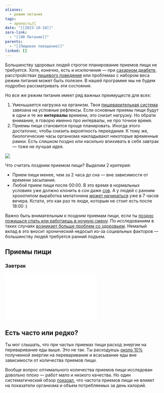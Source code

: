 ```yaml
---
aliases:
  - режим питания
tags:
  - зрелость/🌱
date: "[[2023-10-18]]"
zero-link:
  - "[[00 Питание]]"
parents:
  - "[[Пищевое поведение]]"
linked: []
---
```

Большинству здоровых людей строгое планирование приемов пищи не требуется. Хотя, конечно, есть и исключения — при [сахарном диабете](Диабет.md), расстройствах [пищевого поведения](Пищевое%20поведение.md) или проблемах с набором веса режим питания может быть полезен. В нашей программе мы не будем подробно рассматривать эти состояния.

Но все же режим питания имеет ряд важных преимуществ для всех:
1. Уменьшается нагрузка на организм. Твоя [пищеварительная система](Желудочно%20кишечный%20тракт.md) завязана на условные рефлексы. Если основные приемы пищи будут в одни и те же **интервалы** времени, это снизит нагрузку. Но обрати внимание, я говорю именно про интервалы, не про точное время.
2. Приемы пищи становится проще планировать. Иногда этого достаточно, чтобы снизить вероятность переедания. К тому же, биологические часы организма накладывают некоторые временные рамки. Есть слишком поздно или насильно впихивать в себя завтрак — тоже не лучшая идея.

![](Мелатонин.md#^5e12d5)

Что считать поздним приемом пищи? Выделим 2 критерия:
- Прием пищи менее, чем за 2 часа до сна — вне зависимости от времени засыпания.
- Любой прием пищи после 00:00. В это время в нормальных условиях уже должно клонить в сон даже [сов](Хронотип.md). А у людей с ранним хронотипом выработка мелатонина [может начинаться](https://www.sciencedirect.com/science/article/abs/pii/S1087079213001135?via%3Dihub) уже в 7 часов вечера. Кстати, это как раз те люди, которым не стоит есть после 18:00 :)

Важно быть внимательным к поздним приемам пищи, если ты [поздно ложишься спать или работаешь в ночную смену](https://pubmed.ncbi.nlm.nih.gov/25699635/). По исследованиям в таких случаях [возникает больше проблем со здоровьем](https://www.ncbi.nlm.nih.gov/pmc/articles/PMC5772646/). Немалый вклад в это вносит хронический недосып из-за социальных факторов — большинству людей требуется ранний подъем.

## Приемы пищи
### Завтрак
![Завтрак](Завтрак.md)

## Есть часто или редко?
Ты мог слышать, что при частых приемах пищи расход энергии на переваривание еды выше. Это не так. Ты расходуешь [около 10%](https://nutritionandmetabolism.biomedcentral.com/articles/10.1186/1743-7075-1-5%20) полученной энергии на переваривание и всасывание еды вне зависимости от количества приемов пищи.

Вообще вопрос оптимального количества приемов пищи иcследован довольно плохо — работ мало и низкого качества. Но один систематический обзор [показал](https://www.ncbi.nlm.nih.gov/pmc/articles/PMC4683169/), что частота приемов пищи не влияет на показатели организма и объем потребляемых за день калорий.